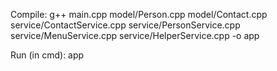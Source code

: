 Compile:
g++ main.cpp model/Person.cpp model/Contact.cpp service/ContactService.cpp service/PersonService.cpp service/MenuService.cpp service/HelperService.cpp -o app

Run (in cmd): app